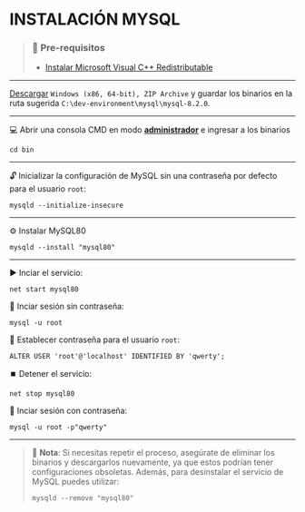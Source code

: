 # INSTALACIÓN MYSQL

> ### 📌 Pre-requisitos
> - [Instalar Microsoft Visual C++ Redistributable](https://aka.ms/vs/17/release/vc_redist.x86.exe)

---

[Descargar](https://dev.mysql.com/downloads/mysql/) `Windows (x86, 64-bit), ZIP Archive` y guardar los binarios en la ruta sugerida `C:\dev-environment\mysql\mysql-8.2.0`.

---

💻 Abrir una consola CMD en modo **<u>administrador</u>** e ingresar a los binarios

```
cd bin
```

---

🔓 Inicializar la configuración de MySQL sin una contraseña por defecto para el usuario `root`:
```
mysqld --initialize-insecure
```

---

⚙️ Instalar MySQL80
```
mysqld --install "mysql80"
```

---

▶️ Inciar el servicio:
```
net start mysql80
```

🔑 Inciar sesión sin contraseña:
```
mysql -u root
```

🔐 Establecer contraseña para el usuario `root`:
```
ALTER USER 'root'@'localhost' IDENTIFIED BY 'qwerty';
```

⏹️ Detener el servicio:
```
net stop mysql80
```

👤 Inciar sesión con contraseña:
```
mysql -u root -p"qwerty"
```

---

> 📌 **Nota**: Si necesitas repetir el proceso, asegúrate de eliminar los binarios y descargarlos nuevamente, 
> ya que estos podrían tener configuraciones obsoletas. Además, para desinstalar el servicio de MySQL puedes utilizar:
> ```
> mysqld --remove "mysql80"
> ```

